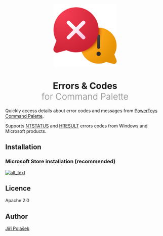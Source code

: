 <div align="center">

<p>
	<img src="art/StoreLogo.svg" alt="Logo" width="200" height="200">
</p>

<h1 align="center"><span style="font-weight: bold">Errors &amp; Codes</span> <br /><span style="font-weight: 300; opacity: 0.5">for Command Palette</span></h1>

</div>

Quickly access details about error codes and messages from [PowerToys Command Palette](https://learn.microsoft.com/en-us/windows/powertoys/command-palette/overview).

Supports [NTSTATUS](https://learn.microsoft.com/en-us/openspecs/windows_protocols/ms-erref/87fba13e-bf06-450e-83b1-9241dc81e781) and [HRESULT](https://learn.microsoft.com/en-us/openspecs/windows_protocols/ms-erref/0642cb2f-2075-4469-918c-4441e69c548a) errors codes from Windows and Microsoft products.

## Installation

### Microsoft Store installation (recommended)

<a href="https://apps.microsoft.com/detail/9P2NM9KVRD3G"><img alt="alt_text" width="240px" src="https://get.microsoft.com/images/en-us%20dark.svg" /></a>

## Licence

Apache 2.0

## Author

[Jiří Polášek](https://jiripolasek.com)